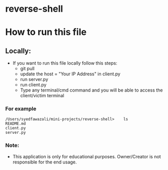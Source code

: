 # reverse-shell

# How to run this file

## Locally:

* If you want to run this file locally follow this steps:
    * git pull
    * update the host = "Your IP Address" in client.py
    * run server.py
    * run client.py
    * Type any terminal/cmd command and you will be able to access the client/victim terminal

### For example

    /Users/syedfawazali/mini-projects/reverse-shell>    ls
    README.md
    client.py
    server.py

### Note:
* This application is only for educational purposes. Owner/Creator is not responsible for the end usage.